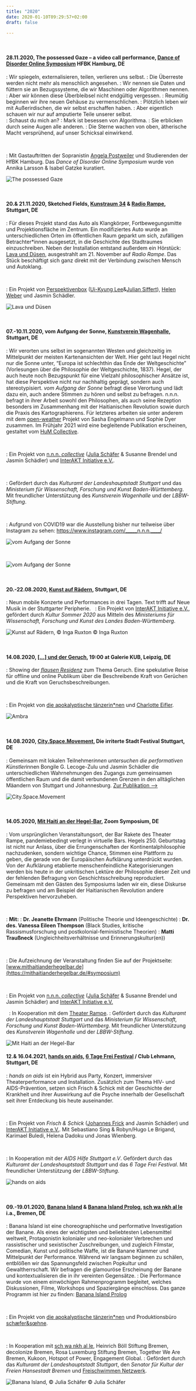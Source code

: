 ```yaml
---
title: "2020"
date: 2020-01-10T09:29:57+02:00
draft: false

---
```

&nbsp;

#### **28.11.2020, The possessed Gaze – a video call performance, [Dance of Disorder Online Symposium](https://www.nonknowledge.org/disorder) HFBK Hamburg, DE**
:   Wir spiegeln, externalisieren, teilen, verlieren uns selbst. 
:   Die Überreste werden nicht mehr als menschlich angesehen. 
:   Wir nennen sie Daten und füttern sie an Bezugssysteme, die wir Maschinen oder Algorithmen nennen.  
:   Aber wir können diese Überbleibsel nicht endgültig vergessen. 
:   Reumütig beginnen wir ihre neuen Gehäuse zu vermenschlichen. 
:   Plötzlich leben wir mit Außerirdischen, die wir selbst erschaffen haben. 
:   Aber eigentlich schauen wir nur auf amputierte Teile unserer selbst.  
:   Schaust du mich an?
:   Mark ist besessen von Algorithma. 
:   Sie erblicken durch seine Augen alle anderen.
:   Die Sterne wachen von oben, ätherische Macht versprühend, auf unser Schicksal einwirkend.

&nbsp;

:   Mit Gastauftritten der Sopranistin [Angela Postweiler](https://angelapostweiler.de/) und Studierenden der HfBK Hamburg. 
Das *Dance of Disorder Online Symposium* wurde von Annika Larsson & Isabel Gatzke kuratiert.

![The possessed Gaze](/upcoming/tpg.jpg)

&nbsp;

#### 20.& 21.11.2020, Sketched Fields, [Kunstraum 34](https://klangraum-stuttgart.de/?page_id=56) & [Radio Rampe](https://theaterrampe.de/stuecke/sketched-fields/), Stuttgart, DE
:   Für dieses Projekt stand das Auto als Klangkörper, Fortbewegungsmitte und Projektionsfläche im Zentrum. Ein modifiziertes Auto wurde an unterschiedlichen Orten im öffentlichen Raum geparkt um sich, zufälligen Betrachter*innen ausgesetzt, in die Geschichte des Stadtraumes einzuschreiben. Neben der Installation entstand außerdem ein Hörstück: [Lava und Düsen](https://soundcloud.com/l_s_s_w/lava-und-duesen), ausgestrahlt am 21. November auf *Radio Rampe*. Das Stück beschäftigt sich ganz direkt mit der Verbindung zwischen Mensch und Autoklang.

&nbsp;

:   Ein Projekt von [Perspektivenbox](http://www.perspektivenbox.com/) ([Ui-Kyung Lee](https://soundcloud.com/uikyung-lee)&[Julian Siffert](https://www.juliansiffert.com/)),  [Helen Weber](https://klasse-koch.de/Helen-Weber) und Jasmin Schädler.

![Lava und Düsen](/upcoming/lud.jpeg)

&nbsp;

#### **07.-10.11.2020, vom Aufgang der Sonne, [Kunstverein Wagenhalle](http://kunstverein-wagenhalle.de/), Stuttgart, DE**
:   Wir verorten uns selbst im sogenannten Westen und gleichzeitig im Mittelpunkt der meisten Kartenansichten der Welt. Hier geht laut Hegel nicht nur die Sonne unter, “Europa ist schlechthin das Ende der Weltgeschichte” (Vorlesungen über die Philosophie der Weltgeschichte, 1837). Hegel, der auch heute noch Bezugspunkt für eine Vielzahl philosophischer Ansätze ist, hat diese Perspektive nicht nur nachhaltig geprägt, sondern auch stereotypisiert. *vom Aufgang der Sonne* befragt diese Verortung und lädt dazu ein, auch andere Stimmen zu hören und selbst zu befragen. n.n.n. befragt in ihrer Arbeit sowohl den Philosophen, als auch seine Rezeption besonders im Zusammenhang mit der Haitianischen Revolution sowie durch die Praxis des Kartographierens. Für letzteres arbeiten sie unter anderem mit dem [open-weather](https://open-weather.community/) Projekt von Sasha Engelmann und Sophie Dyer zusammen. Im Frühjahr 2021 wird eine begleitende Publikation erscheinen, gestaltet vom [HuM Collective](https://hum-co.de/).

&nbsp;

:   Ein Projekt von [n.n.n. *collective*](https://www.instagram.com/_____n.n.n.____/) ([Julia Schäfer](http://www.julia-schaefer.com/) & Susanne Brendel und Jasmin Schädler) und [InterAKT Initiative e.V.](https://interakt-initiative.com/).

&nbsp;

:   Gefördert durch das *Kulturamt der Landeshauptstadt Stuttgart* und das *Ministerium für Wissenschaft, Forschung und Kunst Baden-Württemberg*. Mit freundlicher Unterstützung des *Kunstverein Wagenhalle* und der *LBBW-Stiftung*. 

&nbsp;

:   Aufgrund von COVID19 war die Ausstellung bisher nur teilweise über Instagram zu sehen: https://www.instagram.com/_____n.n.n.____/

![vom Aufgang der Sonne](/upcoming/vads1.jpg)

&nbsp;

![vom Aufgang der Sonne](/upcoming/vads2.jpg)

&nbsp;

#### **20.-22.08.2020, [Kunst auf Rädern](https://www.flickr.com/photos/interakt_initiative/albums/72157717104841051), Stuttgart, DE**
:   Neun mobile Konzerte und Performances in drei Tagen. Text trifft auf Neue Musik in der Stuttgarter Peripherie. 
&nbsp; 
:   Ein Projekt von [InterAKT Initiative e.V.](https://interakt-initiative.com/), gefördert durch *Kultur Sommer 2020* aus Mitteln des *Ministeriums für Wissenschaft, Forschung und Kunst des Landes Baden-Württemberg*.

![Kunst auf Rädern, © Inga Ruxton](/upcoming/kur.gif)
© Inga Ruxton

&nbsp;

#### **14.08.2020, [[...] und der Geruch](https://flausen.plus/residenz/50-prometheus-und-der-geruch/), 19:00 at Galerie KUB, Leipzig, DE**
:   Showing der [*flausen Residenz*](https://flausen.plus/residenz) zum Thema Geruch. Eine spekulative Reise für offline und online Publikum über die Beschreibende Kraft von Gerüchen und die Kraft von Geruchsbeschreibungen. 

&nbsp;

:   Ein Projekt von [die apokalyptische tänzerin*nen](https://www.apocalypse.dance/) und [Charlotte Eifler](http://charlotteeifler.works/).  

![Ambra](/upcoming/ambra.png)

&nbsp;

#### **14.08.2020, [City.Space.Movement](https://www.irritiertestadt.de/projekt/city-space-movement/), Die irriterte Stadt Festival Stuttgart, DE**
:   Gemeinsam mit lokalen Teilnehmer*innen untersuchen die performativen Künstler*innen Bongile G. Lecoge-Zulu und Jasmin Schädler die unterschiedlichen Wahrnehmungen des Zugangs zum gemeinsamen öffentlichen Raum und die damit verbundenen Grenzen in den alltäglichen Mäandern von Stuttgart und Johannesburg. [Zur Publikation -->](/de/csmmap)  

![City.Space.Movement](/upcoming/csm.png) 

&nbsp;

#### **14.05.2020, [Mit Haiti an der Hegel-Bar](https://mithaitianderhegelbar.de/), Zoom Symposium, DE**
:   Vom ursprünglichen Veranstaltungsort, der Bar Rakete des Theater Rampe, pandemiebedingt verlegt in virtuelle Bars.
Hegels 250. Geburtstag ist nicht nur Anlass, über die Errungenschaften der Kontinentalphilosophie nachzudenken, sondern wichtige Chance, Stimmen eine Plattform zu geben, die gerade von der Europäischen Aufklärung unterdrückt wurden. Von der Aufklärung etablierte menschenfeindliche Kategorisierungen werden bis heute in der unkritischen Lektüre der Philosophie dieser Zeit und der fehlenden Befragung von Geschichtsschreibung reproduziert. Gemeinsam mit den Gästen des Symposiums laden wir ein, diese Diskurse zu befragen und am Beispiel der Haitianischen Revolution andere Perspektiven hervorzuheben.

&nbsp;

:   **Mit:**
:   **Dr. Jeanette Ehrmann** (Politische Theorie und Ideengeschichte)
:   **Dr. des. Vanessa Eileen Thompson** (Black Studies, kritische Rassismusforschung und postkolonial-feministische Theorien)
:   **Matti Traußneck** (Ungleichheitsverhältnisse und Erinnerungskultur(en))

&nbsp;

:   Die Aufzeichnung der Veranstaltung finden Sie auf der Projektseite: [www.mithaitianderhegelbar.de](https://mithaitianderhegelbar.de/#symposium)

&nbsp;

:   Ein Projekt von [n.n.n. *collective*](https://www.instagram.com/_____n.n.n.____/) ([Julia Schäfer](http://www.julia-schaefer.com/) & Susanne Brendel und Jasmin Schädler) and [InterAKT Initiative e.V.](https://interakt-initiative.com/)

&nbsp;
:   In Kooperation mit dem [Theater Rampe](https://theaterrampe.de/stuecke/mit-haiti-an-der-hegel-bar/).
:   Gefördert durch das *Kulturamt der Landeshauptstadt Stuttgart* und das *Ministerium für Wissenschaft, Forschung und Kunst Baden-Württemberg*. Mit freundlicher Unterstützung des *Kunstverein Wagenhalle* und der *LBBW-Stiftung*. 

![Mit Haiti an der Hegel-Bar](/upcoming/hh.png)


#### **12.& 16.04.2021, [hands on aids](https://www.6tagefrei.de/programm2021/), [6 Tage Frei Festival](https://www.6tagefrei.de/programm2021/) / Club Lehmann, Stuttgart, DE**

:   *hands on aids* ist ein Hybrid aus Party, Konzert, immersiver Theaterperformance und Installation. Zusätzlich zum Thema HIV- und AIDS-Prävention, setzen sich Frisch & Schick mit der Geschichte der Krankheit und ihrer Auswirkung auf die Psyche innerhalb der Gesellschaft seit ihrer Entdeckung bis heute auseinander. 

&nbsp;

:   Ein Projekt von *Frisch & Schick* ([Johannes Frick](https://johannesfrick.jimdofree.com/) and Jasmin Schädler) und [InterAKT Initiative e.V.](https://interakt-initiative.com/). Mit Sebastiano Sing & Robyn/Hugo Le Brigand, Karimael Buledi, Helena Dadoku und Jonas Wienberg.

&nbsp;

:   In Kooperation mit der *AIDS Hilfe Stuttgart e.V*. Gefördert durch das *Kulturamt der Landeshauptstadt Stuttgart* und das *6 Tage Frei Festival*. Mit freundlicher Unterstützung der *LBBW-Stiftung*. 

![hands on aids](/upcoming/hoa.png)

&nbsp;

#### **09.-19.01.2020, [Banana Island](https://www.apocalypse.dance/projekte/banana-island) & [Banana Island Prolog](https://www.apocalypse.dance/projekte/prolog-banana-island-bremen), [sch wa nkh al le](https://schwankhalle.de/spielplan/banana-island) i.a., Bremen, DE**
:   Banana Island ist eine choreographische und performative Investigation der Banane. Als eines der wichtigsten und beliebtesten Lebensmittel weltweit, Protagonistin kolonialer und neo-kolonialer Verbrechen und rassistischer und sexistischer Zuschreibungen, und zugleich Filmstar, Comedian, Kunst und politische Waffe, ist die Banane Klammer und Mittelpunkt der Performance. Während wir langsam beginnen zu schälen, entblößen wir das Spannungsfeld zwischen Popkultur und Gewaltherrschaft. Wir befragen die glamouröse Erscheinung der Banane und kontextualisieren die in ihr vereinten Gegensätze.
:   Die Performance wurde von einem einwöchigen Rahmenprogramm begleitet, welches Diskussionen, Filme, Workshops und Spaziergänge einschloss. Das ganze Programm ist hier zu finden: [Banana Island Prolog](https://www.apocalypse.dance/projekte/prolog-banana-island-bremen)

&nbsp;

:   Ein Projekt von [die apokalyptische tänzerin*nen](https://www.apocalypse.dance/) und Produktionsbüro [schæfer&sœhne](http://www.ae-oe.de/).

&nbsp;

:   In Kooperation mit [sch wa nkh al le](https://schwankhalle.de/spielplan/banana-island), Heinrich Böll Stiftung Bremen, decolonize Bremen, Rosa Luxemburg Stiftung Bremen, Together We Are Bremen, Kukoon, Hotspot of Power, Engagement Global.
:   Gefördert durch das *Kulturamt der Landeshauptstadt Stuttgart*, den *Senator für Kultur der Freien Hansestadt Bremen* und [Freischwimmen Netzwerk](https://freischwimmen.org/en/).

![Banana Island, © Julia Schäfer](/upcoming/BI1.jpg)
© Julia Schäfer



